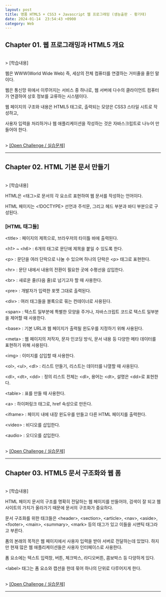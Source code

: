 ```yaml
---
layout: post
title: 명품 HTML5 + CSS3 + Javascript 웹 프로그래밍 (생능출판 - 황기태)
date: 2024-01-14  23:54:43 +0900
category: Web
---
```

## Chapter 01. 웹 프로그래밍과 HTML5 개요

<br>
> [학습내용]

웹은 WWW(World Wide Web) 즉, 세상의 전체 컴퓨터를 연결하는 거미줄을 줄인 말이다.

웹은 통신망 위에서 이루어지는 서비스 중 하나로, 웹 서버에 다수의 클라이언트 컴퓨터가 연결하여 상호 정보를 교류하는 시스템이다.

웹 페이지의 구조와 내용은 HTML5 태그로, 출력되는 모양은 CSS3 스타일 시트로 작성하고, 

사용자 입력을 처리하거나 웹 애플리케이션을 작성하는 것은 자바스크립트로 나누어 만들어야 한다.

<br>
> <a href="/Web_programming_2023/Chapter01/index.html">[Open Challenge / 실습문제]</a>

<hr>

## Chapter 02. HTML 기본 문서 만들기

<br>
> [학습내용]

HTML은 <태그>로 문서의 각 요소르 표현하여 웹 문서를 작성하는 언어이다.

HTML 페이지는 <!DOCTYPE> 선언과 주석문, 그리고 헤드 부분과 바디 부분으로 구성된다.

### [HTML 태그들]

&lt;title&gt; : 페이지의 제목으로, 브라우저의 타이틀 바에 출력된다.

&lt;h1&gt; ~ &lt;h6&gt; : 6개의 태그로 문단에 제목을 붙일 수 있도록 한다.

&lt;p&gt; : 문단을 여러 단락으로 나눌 수 있으며 하나의 단락은 &lt;p&gt; 태그로 표현한다.

&lt;hr&gt; : 문단 내에서 내용의 전환이 필요한 곳에 수평선을 삽입한다.

&lt;br&gt; : 새로운 줄(다음 줄)로 넘기고자 할 때 사용한다.

&lt;pre&gt; : 개발자가 입력한 포맷 그대로 출력된다.

&lt;div&gt; :  여러 태그들을 블록으로 묶는 컨테이너로 사용된다.

&lt;span&gt; : 텍스트 일부분에 특별한 모양을 주거나, 자바스크립트 코드로 텍스트 일부분을 제어할 때 사용한다.

&lt;base&gt; : 기본 URL과 웹 페이지가 출력될 윈도우를 지정하기 위해 사용된다.

&lt;meta&gt; : 웹 페이지의 저작자,  문자 인코딩 방식, 문서 내용 등 다양한 메타 데이터를 표현하기 위해 사용된다.

&lt;img&gt; : 이미지를 삽입할 때 사용한다.

&lt;ol&gt;, &lt;ul&gt;, &lt;dl&gt; : 리스트 만들기, 리스트는 데이터를 나열할 때 사용된다.

&lt;dl&gt;, &lt;dt&gt;, &lt;dd&gt; : 정의 리스트 전체는 &lt;dl&gt;, 용어는 &lt;dt&gt;, 설명은 &lt;dd&gt;로 표현한다.

&lt;table&gt; : 표를 만들 때 사용한다.

&lt;a&gt; : 하이퍼링크 태그로, href 속성으로 만든다.

&lt;iframe&gt; : 페이지 내에 내장 윈도우를 만들고 다른 HTML 페이지를 출력한다.

&lt;video&gt; : 비디오를 삽입한다.

&lt;audio&gt; : 오디오를 삽입한다.

<br>
> <a href="/Web_programming_2023/Chapter02/index.html">[Open Challenge / 실습문제]</a>

<hr>

## Chapter 03. HTML5 문서 구조화와 웹 폼

<br>
> [학습내용]

HTML 페이지 문서의 구조를 명확히 전달하는 웹 페이지를 만들어야, 검색이 잘 되고 웹 사이트의 가치가 올라가기 때문에 문서의 구조화가 중요하다.

문서 구조화를 위한 태크들은 &lt;header&gt;, &lt;section&gt;, &lt;article&gt;, &lt;nav&gt;, &lt;aside&gt;, &lt;footer&gt;, &lt;main&gt;, &lt;summary&gt;, &lt;mark&gt; 등의 태그가 있고 이들을 시맨틱 태그라고 부른다.

폼의 본래의 목적은 웹 페이지에서 사용자 입력을 받아 서버로 전달하는데 있었다. 하지만 현재 많은 웹 애플리케이션들은 사용자 인터페이스로 사용한다.

폼 요소에는 텍스트 입력창, 버튼, 체크박스, 라디오버튼, 콤보박스 등 다양하게 있다.

&lt;label&gt; 태그는 폼 요소와 캡션을 한데 묶어 하나의 단위로 다루어지게 한다.

<br>
> <a href="/Web_programming_2023/Chapter03/index.html">[Open Challenge / 실습문제]</a>

<hr>